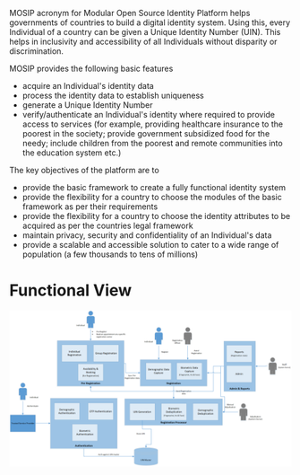 MOSIP acronym for Modular Open Source Identity Platform helps governments of countries to build a digital identity system. Using this, every Individual of a country can be given a Unique Identity Number (UIN). This helps in inclusivity and accessibility of all Individuals without disparity or discrimination.

MOSIP provides the following basic features 
* acquire an Individual's identity data
* process the identity data to establish uniqueness
* generate a Unique Identity Number
* verify/authenticate an Individual's identity where required to provide access to services (for example, providing 
  healthcare insurance to the poorest in the society; provide government subsidized food for the needy; include children 
  from the poorest and remote communities into the education system etc.)

The key objectives of the platform are to
* provide the basic framework to create a fully functional identity system
* provide the flexibility for a country to choose the modules of the basic framework as per their requirements
* provide the flexibility for a country to choose the identity attributes to be acquired as per the countries legal 
  framework
* maintain privacy, security and confidentiality of an Individual's data
* provide a scalable and accessible solution to cater to a wide range of population (a few thousands to tens of millions)


# Functional View
![Functional view](_images/arch_diagrams/MOSIP_functional_view.png)
